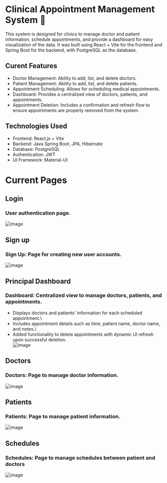 # Clinical Appointment Management System 🏥 
This system is designed for clinics to manage doctor and patient information, schedule appointments, and provide a dashboard for easy visualization of the data. It was built using React + Vite for the frontend and Spring Boot for the backend, with PostgreSQL as the database.

## Curent Features
- Doctor Management: Ability to add, list, and delete doctors.
- Patient Management: Ability to add, list, and delete patients.
- Appointment Scheduling: Allows for scheduling medical appointments.
- Dashboard: Provides a centralized view of doctors, patients, and appointments.
- Appointment Deletion: Includes a confirmation and refresh flow to ensure appointments are properly removed from the system.


## Technologies Used
- Frontend: React.js + Vite
- Backend: Java Spring Boot, JPA, Hibernate
- Database: PostgreSQL
- Authentication: JWT
- UI Framework: Material-UI

# Current Pages 
## Login
### User authentication page.
![image](https://github.com/user-attachments/assets/bc4c2334-f612-403c-8791-928d6d37512e)

## Sign up
### Sign Up: Page for creating new user accounts.
![image](https://github.com/user-attachments/assets/22449b31-cba9-412a-83f2-54ab6d846e7d)

## Principal Dashboard
### Dashboard: Centralized view to manage doctors, patients, and appointments.
- Displays doctors and patients' information for each scheduled appointment.\
- Includes appointment details such as time, patient name, doctor name, and notes.\
- Added functionality to delete appointments with dynamic UI refresh upon successful deletion.\
![image](https://github.com/user-attachments/assets/ed6c1ef4-c4b1-4895-8745-2e89b8e4d348)


## Doctors
### Doctors: Page to manage doctor information.
![image](https://github.com/user-attachments/assets/df9f4062-fb47-4792-8ca7-3051172c2e4e)

## Patients
### Patients: Page to manage patient information.
![image](https://github.com/user-attachments/assets/81625d2e-f6f6-43aa-8fcf-71a164519b55)

## Schedules
### Schedules: Page to manage schedules between patient and doctors
![image](https://github.com/user-attachments/assets/b4d48980-b36d-4d89-9c83-6aeef6c90264)

